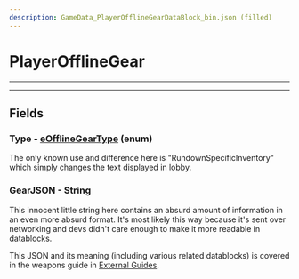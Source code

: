 ```yaml
---
description: GameData_PlayerOfflineGearDataBlock_bin.json (filled)
---
```


# PlayerOfflineGear

***

***

## Fields

### Type - [eOfflineGearType](../../enum-types.md#eofflinegeartype) (enum)

The only known use and difference here is "RundownSpecificInventory" which simply changes the text displayed in lobby.

### GearJSON - String

This innocent little string here contains an absurd amount of information in an even more absurd format. It's most likely this way because it's sent over networking and devs didn't care enough to make it more readable in datablocks.

This JSON and its meaning (including various related datablocks) is covered in the weapons guide in [External Guides](../../../guides/external-guides.md#weapon-guide).
